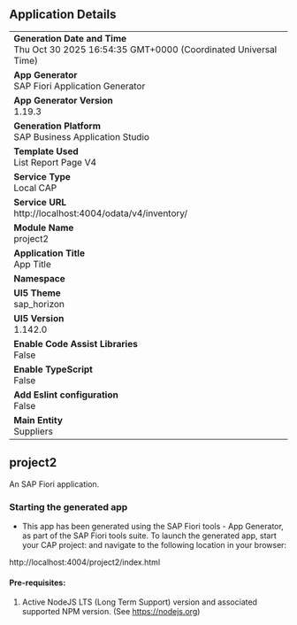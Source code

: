 ## Application Details
|               |
| ------------- |
|**Generation Date and Time**<br>Thu Oct 30 2025 16:54:35 GMT+0000 (Coordinated Universal Time)|
|**App Generator**<br>SAP Fiori Application Generator|
|**App Generator Version**<br>1.19.3|
|**Generation Platform**<br>SAP Business Application Studio|
|**Template Used**<br>List Report Page V4|
|**Service Type**<br>Local CAP|
|**Service URL**<br>http://localhost:4004/odata/v4/inventory/|
|**Module Name**<br>project2|
|**Application Title**<br>App Title|
|**Namespace**<br>|
|**UI5 Theme**<br>sap_horizon|
|**UI5 Version**<br>1.142.0|
|**Enable Code Assist Libraries**<br>False|
|**Enable TypeScript**<br>False|
|**Add Eslint configuration**<br>False|
|**Main Entity**<br>Suppliers|

## project2

An SAP Fiori application.

### Starting the generated app

-   This app has been generated using the SAP Fiori tools - App Generator, as part of the SAP Fiori tools suite.  To launch the generated app, start your CAP project:  and navigate to the following location in your browser:

http://localhost:4004/project2/index.html

#### Pre-requisites:

1. Active NodeJS LTS (Long Term Support) version and associated supported NPM version.  (See https://nodejs.org)


